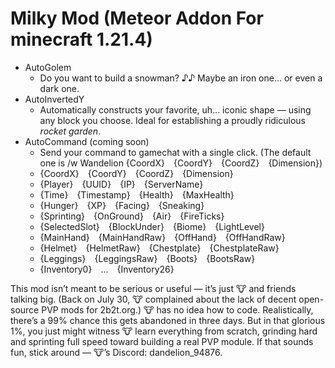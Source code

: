 # Milky Mod (Meteor Addon For minecraft 1.21.4)

- AutoGolem
  - Do you want to build a snowman? ♪♪ Maybe an iron one... or even a dark one.
- AutoInvertedY
  - Automatically constructs your favorite, uh... iconic shape — using any block you choose. Ideal for establishing a proudly ridiculous *rocket garden*.
- AutoCommand (coming soon)
  - Send your command to gamechat with a single click. (The default one is /w Wandelion {CoordX} {CoordY} {CoordZ} {Dimension})
  - {CoordX} {CoordY} {CoordZ} {Dimension}
  - {Player} {UUID} {IP} {ServerName}
  - {Time} {Timestamp} {Health} {MaxHealth}
  - {Hunger} {XP} {Facing} {Sneaking}
  - {Sprinting} {OnGround} {Air} {FireTicks}
  - {SelectedSlot} {BlockUnder} {Biome} {LightLevel}
  - {MainHand} {MainHandRaw} {OffHand} {OffHandRaw}
  - {Helmet} {HelmetRaw} {Chestplate} {ChestplateRaw}
  - {Leggings} {LeggingsRaw} {Boots} {BootsRaw}
  - {Inventory0} ... {Inventory26}

This mod isn’t meant to be serious or useful — it’s just 🐮 and friends talking big. (Back on July 30, 🐮 complained about the lack of decent open-source PVP mods for 2b2t.org.) 🐮 has no idea how to code. Realistically, there’s a 99% chance this gets abandoned in three days. But in that glorious 1%, you just might witness 🐮 learn everything from scratch, grinding hard and sprinting full speed toward building a real PVP module. If that sounds fun, stick around — 🐮’s Discord: dandelion_94876.
